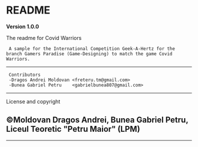 # README


**Version 1.0.0**

 The readme for Covid Warriors
    
    
     A sample for the International Competition Geek-A-Hertz for the branch Gamers Paradise (Game-Designing) to match the game Covid Warriors.
  ---  
     Contributors
     -Dragos Andrei Moldovan <freteru.tm@gmail.com>
     -Bunea Gabriel Petru    <gabrielbunea807@gmail.com>
  ---
  License and copyright
  
  ©Moldovan Dragos Andrei, Bunea Gabriel Petru, Liceul Teoretic "Petru Maior"  (LPM)
  ---
  
  
  ---
